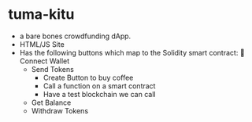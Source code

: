 # tuma-kitu

- a bare bones crowdfunding dApp.
- HTML/JS Site
- Has the following buttons which map
to the Solidity smart contract:
	💚 Connect Wallet
	- Send Tokens
		- Create Button to buy coffee
		- Call a function on a smart contract
		- Have a test blockchain we can call
	- Get Balance
	- Withdraw Tokens
